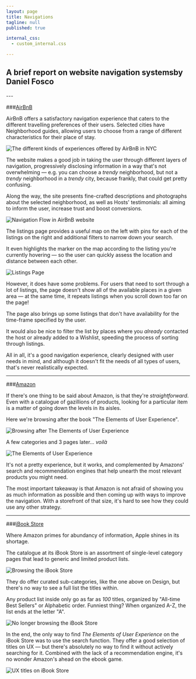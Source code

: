 ```yaml
---
layout: page
title: Navigations
tagline: null
published: true

internal_css:
  - custom_internal.css

---
```


<h2><span class="break comma">A brief report on website navigation systems</span>by Daniel Fosco</h2>
---

###[AirBnB](http://www.airbnb.com)

AirBnB offers a satisfactory navigation experience that caters to the different travelling preferences of their users. Selected cities have Neighborhood guides, allowing users to choose from a range of different characteristics for their place of stay.

![The different kinds of experiences offered by AirBnB in NYC](http://i.imgur.com/nLKTOSv.png)

The website makes a good job in taking the user through different layers of navigation, progressively disclosing information in a way that's not overwhelming — e.g. you can choose a *trendy* neighborhood, but not a *trendy* neighborhood in a *trendy* city, because frankly, that could get pretty confusing.

Along the way, the site presents fine-crafted descriptions and photographs about the selected neighborhood, as well as Hosts' testimonials: all aiming to inform the user, increase trust and boost conversions.

![Navigation Flow in AirBnB website](http://i.imgur.com/iIPrl3e.png)

The listings page provides a useful map on the left with pins for each of the listings on the right and additional filters to narrow down your search. 


It even highlights the marker on the map according to the listing you're currently hovering — so the user can quickly assess the location and distance between each other.

![Listings Page](http://i.imgur.com/7hdnaCK.png)

However, it does have some problems. For users that need to sort through a lot of listings, the page doesn't show all of the available places in a given area — at the same time, it repeats listings when you scroll down too far on the page!

The page also brings up some listings that don't have availability for the time-frame specified by the user. 

It would also be nice to filter the list by places where you *already* contacted the host or already added to a Wishlist, speeding the process of sorting through listings.

All in all, it's a good navigation experience, clearly designed with user needs in mind, and although it doesn't fit the needs of all types of users, that's never realistically expected.

---

###[Amazon](http://www.amazon.com)

If there's one thing to be said about Amazon, is that they're *straightforward*. Even with a catalogue of gazillions of products, looking for a particular item is a matter of going down the levels in its aisles. 

Here we're browsing after the book "The Elements of User Experience".

![Browsing after The Elements of User Experience](http://i.imgur.com/1iL9bVM.png)

A few categories and 3 pages later... *voilà*

![The Elements of User Experience](http://i.imgur.com/DoUrq8d.png)

It's not a pretty experience, but it works, and complemented by Amazons' search and recommendation engines that help unearth the most relevant products you might need.

The most important takeaway is that Amazon is not afraid of showing you as much information as possible and then coming up with ways to improve the navigation. With a storefront of that size, it's hard to see how they could use any other strategy.

---

###[iBook Store](https://itunes.apple.com/br/book/)

Where Amazon primes for abundancy of information, Apple shines in its shortage.


The catalogue at its iBook Store is an assortment of single-level category pages that lead to generic and limited product lists.

![Browsing the iBook Store](http://i.imgur.com/mKDrolR.jpg)

They do offer curated sub-categories, like the one above on Design, but there's no way to see a full list the titles within. 


Any product list inside only go as far as *100* titles, organized by "All-time Best Sellers" or Alphabetic order. Funniest thing? When organized A-Z, the list ends at the letter "A".

![No longer browsing the iBook Store](http://i.imgur.com/7IEuTby.png)

In the end, the only way to find *The Elements of User Experience* on the iBook Store was to use the search function. They offer a good selection of titles on UX — but there's absolutely no way to find it without actively searching for it. Combined with the lack of a recommendation engine, it's no wonder Amazon's ahead on the ebook game.

![UX titles on iBook Store](http://i.imgur.com/TfXLmZC.png)


